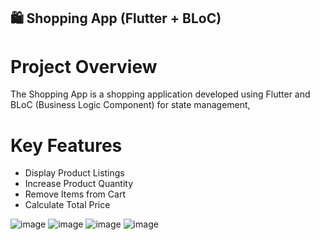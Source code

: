## 🛍 Shopping App (Flutter + BLoC)
# Project Overview
The Shopping App is a shopping application developed using Flutter and BLoC (Business Logic Component) for state management,
# Key Features
  * Display Product Listings
  * Increase Product Quantity
  * Remove Items from Cart
  * Calculate Total Price


![image](https://github.com/user-attachments/assets/a38f3c65-a8c0-4fcd-bd76-97b33986dcfa)
![image](https://github.com/user-attachments/assets/be2b6722-2737-4889-83c0-1432761f0674)
![image](https://github.com/user-attachments/assets/a3e7dfb0-e160-4d2f-b321-0f07798486d1)
![image](https://github.com/user-attachments/assets/39311775-e89f-4614-9dad-6af1c62d9ae6)
